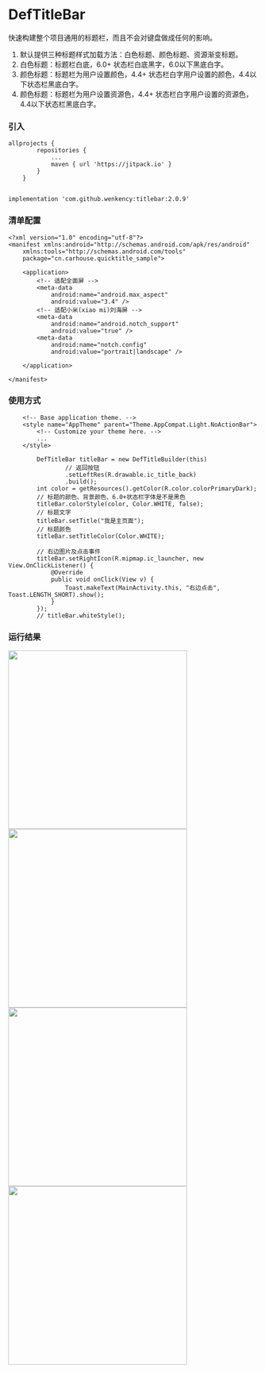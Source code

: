 # DefTitleBar
快速构建整个项目通用的标题栏，而且不会对键盘做成任何的影响。
1. 默认提供三种标题样式加载方法：白色标题、颜色标题、资源渐变标题。
2. 白色标题：标题栏白底，6.0+ 状态栏白底黑字，6.0以下黑底白字。
3. 颜色标题：标题栏为用户设置颜色，4.4+ 状态栏白字用户设置的颜色，4.4以下状态栏黑底白字。
4. 颜色标题：标题栏为用户设置资源色，4.4+ 状态栏白字用户设置的资源色，4.4以下状态栏黑底白字。
### 引入

```
allprojects {
		repositories {
			...
			maven { url 'https://jitpack.io' }
		}
	}


implementation 'com.github.wenkency:titlebar:2.0.9'

```
### 清单配置
```
<?xml version="1.0" encoding="utf-8"?>
<manifest xmlns:android="http://schemas.android.com/apk/res/android"
    xmlns:tools="http://schemas.android.com/tools"
    package="cn.carhouse.quicktitle_sample">

    <application>
        <!-- 适配全面屏 -->
        <meta-data
            android:name="android.max_aspect"
            android:value="3.4" />
        <!-- 适配小米(xiao mi)刘海屏 -->
        <meta-data
            android:name="android.notch_support"
            android:value="true" /> 
        <meta-data
            android:name="notch.config"
            android:value="portrait|landscape" />

    </application>

</manifest>
```

### 使用方式
```
    <!-- Base application theme. -->
    <style name="AppTheme" parent="Theme.AppCompat.Light.NoActionBar">
        <!-- Customize your theme here. -->
        ...
    </style>

        DefTitleBar titleBar = new DefTitleBuilder(this)
                // 返回按钮
                .setLeftRes(R.drawable.ic_title_back)
                .build();
        int color = getResources().getColor(R.color.colorPrimaryDark);
        // 标题的颜色、背景颜色、6.0+状态栏字体是不是黑色
        titleBar.colorStyle(color, Color.WHITE, false);
        // 标题文字
        titleBar.setTitle("我是主页面");
        // 标题颜色
        titleBar.setTitleColor(Color.WHITE);

        // 右边图片及点击事件
        titleBar.setRightIcon(R.mipmap.ic_launcher, new View.OnClickListener() {
            @Override
            public void onClick(View v) {
                Toast.makeText(MainActivity.this, "右边点击", Toast.LENGTH_SHORT).show();
            }
        });
        // titleBar.whiteStyle();

```

### 运行结果

<img src="screenshot/image.jpg" width="360px"/>

<img src="screenshot/image1.png" width="360px"/>

<img src="screenshot/image3.jpg" width="360px"/>

<img src="screenshot/image2.png" width="360px"/>